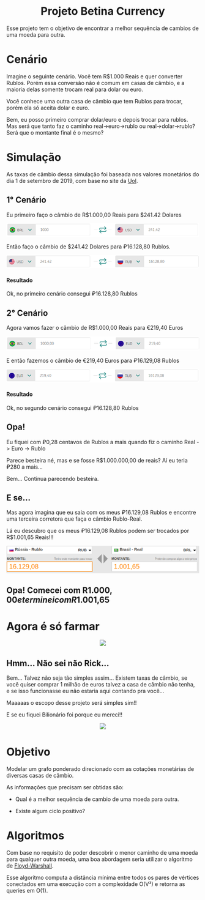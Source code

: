 <h1 align="center"> Projeto Betina Currency </h1>

Esse projeto tem o objetivo de encontrar a melhor 
sequência de cambios de uma moeda para outra.

# Cenário

Imagine o seguinte cenário. Você tem R$1.000 Reais e quer converter Rublos.
Porém essa conversão não é comum em casas de câmbio, e a maioria delas 
somente trocam real para dolar ou euro.

Você conhece uma outra casa de câmbio que tem Rublos para trocar, porém ela 
só aceita dolar e euro.

Bem, eu posso primeiro comprar dolar/euro e depois trocar para rublos. Mas 
será que tanto faz o caminho real->euro->rublo ou real->dolar->rublo? 
Será que o montante final é o mesmo?

# Simulação

As taxas de câmbio dessa simulação foi baseada nos valores monetários do dia 1 de setembro de 2019, com base no site da [Uol](https://economia.uol.com.br/cotacoes/cambio/).

## 1° Cenário

Eu primeiro faço o câmbio de R$1.000,00 Reais para $241.42 Dolares
<p align="center">
  <img src="imgs/real_to_dolar.png">
</p>

Então faço o câmbio de $241.42 Dolares para ‎₽16.128,80 Rublos.
<p align="center">
  <img src="imgs/dollar_to_rublo.png">
</p>

#### **Resultado** 

Ok, no primeiro cenário consegui ‎₽16.128,80 Rublos

## 2° Cenário

Agora vamos fazer o câmbio de R$1.000,00 Reais para 
€219,40 Euros
<p align="center">
  <img src="imgs/real_to_euro.png">
</p>

E então fazemos o câmbio de €219,40 Euros para ₽16.129,08 Rublos
<p align="center">
  <img src="imgs/euro_to_rublo.png">
</p>

#### **Resultado** 
Ok, no segundo cenário consegui ‎₽16.128,80 Rublos

## Opa! 

Eu fiquei com ₽0,28 centavos de Rublos a mais quando fiz o 
caminho Real -> Euro -> Rublo

Parece besteira né, mas e se fosse R$1.000.000,00 de reais? 
Aí eu teria ₽280 a mais...

Bem... Continua parecendo besteira.

## E se...

Mas agora imagina que eu saia com os meus ₽16.129,08 Rublos
e encontre uma terceira corretora que faça o câmbio Rublo-Real.

Lá eu descubro que os meus ₽16.129,08 Rublos podem ser 
trocados por R$1.001,65 Reais!!!
<p align="center">
  <img src="imgs/rublo_to_real.png">
</p>

## Opa! Comecei com R$1.000,00 e terminei com R$1.001,65

# Agora é só farmar

<p align="center">
  <img src="https://media2.giphy.com/media/GNvWw0pDL6QRW/giphy.gif">
</p>

## Hmm... Não sei não Rick...

Bem... Talvez não seja tão simples assim... Existem taxas 
de câmbio, se você quiser comprar 1 milhão de euros talvez 
a casa de câmbio não tenha, e se isso funcionasse eu não 
estaria aqui contando pra você...

Maaaaas o escopo desse projeto será simples sim!!

E se eu fiquei Bilionário foi porque eu mereci!!

<p align="center">
  <img src="https://i.ytimg.com/vi/pDCYOlnTcdI/maxresdefault.jpg">
</p>

# Objetivo

Modelar um grafo ponderado direcionado com as cotações monetárias de diversas casas de câmbio.

As informações que precisam ser obtidas são:
    
* Qual é a melhor sequência de cambio de uma moeda para outra.

* Existe algum ciclo positivo?

# Algoritmos

Com base no requisito de poder descobrir o menor caminho 
de uma moeda para qualquer outra moeda, uma boa abordagem 
seria utilizar o algoritmo de [Floyd-Warshall](https://github.com/edsomjr/TEP/blob/master/Grafos/slides/SSP-3/SSP-3.pdf).

Esse algoritmo computa a distância mínima entre todos os 
pares de vértices conectados em uma execução com a 
complexidade O(V³) e retorna as queries em O(1).

